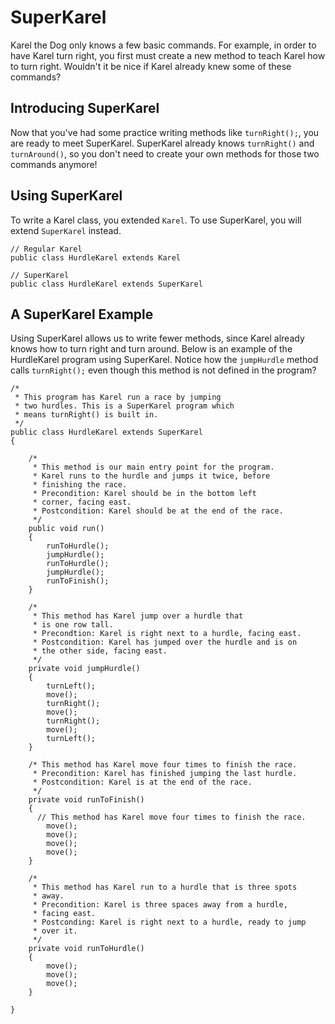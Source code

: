 # SuperKarel
Karel the Dog only knows a few basic commands. For example, in order to have Karel turn right, you first must create a new method to teach Karel how to turn right. Wouldn't it be nice if Karel already knew some of these commands?

## Introducing SuperKarel
Now that you've had some practice writing methods like `turnRight();`, you are ready to meet SuperKarel. SuperKarel already knows ```turnRight()``` and ```turnAround()```, so you don't need to create your own methods for those two commands anymore!

## Using SuperKarel
To write a Karel class, you extended `Karel`. To use SuperKarel, you will extend `SuperKarel` instead.

    // Regular Karel
    public class HurdleKarel extends Karel
    
    // SuperKarel
    public class HurdleKarel extends SuperKarel
    
## A SuperKarel Example
Using SuperKarel allows us to write fewer methods, since Karel already knows how to turn right and turn around. Below is an example of the HurdleKarel program using SuperKarel. Notice how the `jumpHurdle` method calls `turnRight();` even though this method is not defined in the program?

```
/* 
 * This program has Karel run a race by jumping
 * two hurdles. This is a SuperKarel program which
 * means turnRight() is built in.
 */
public class HurdleKarel extends SuperKarel
{

    /* 
     * This method is our main entry point for the program.
     * Karel runs to the hurdle and jumps it twice, before
     * finishing the race.
     * Precondition: Karel should be in the bottom left
     * corner, facing east.
     * Postcondition: Karel should be at the end of the race.
     */
  	public void run()
  	{
  		runToHurdle();
  		jumpHurdle();
  		runToHurdle();
  		jumpHurdle();
  		runToFinish();
  	}
	
    /*
     * This method has Karel jump over a hurdle that
     * is one row tall.
     * Precondtion: Karel is right next to a hurdle, facing east.
     * Postcondition: Karel has jumped over the hurdle and is on
     * the other side, facing east.
     */
  	private void jumpHurdle()
  	{
  		turnLeft();
  		move();
  		turnRight();
  		move();
  		turnRight();
  		move();
  		turnLeft();
  	}

    /* This method has Karel move four times to finish the race.
     * Precondition: Karel has finished jumping the last hurdle.
     * Postcondition: Karel is at the end of the race.
     */
  	private void runToFinish()
  	{
      // This method has Karel move four times to finish the race.
  		move();
  		move();
  		move();
  		move();
  	}

    /* 
     * This method has Karel run to a hurdle that is three spots
     * away.
     * Precondition: Karel is three spaces away from a hurdle,
     * facing east.
     * Postconding: Karel is right next to a hurdle, ready to jump
     * over it.
     */
  	private void runToHurdle()
  	{
  		move();
  		move();
  		move();
  	}

}
```
